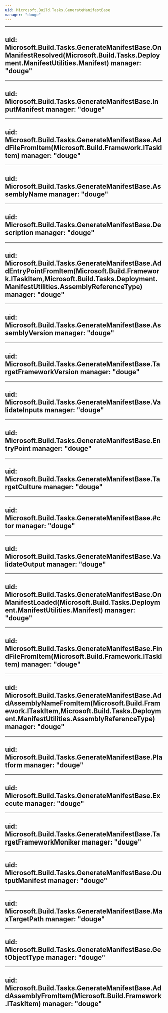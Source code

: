 ```yaml
---
uid: Microsoft.Build.Tasks.GenerateManifestBase
manager: "douge"
---
```


---
uid: Microsoft.Build.Tasks.GenerateManifestBase.OnManifestResolved(Microsoft.Build.Tasks.Deployment.ManifestUtilities.Manifest)
manager: "douge"
---

---
uid: Microsoft.Build.Tasks.GenerateManifestBase.InputManifest
manager: "douge"
---

---
uid: Microsoft.Build.Tasks.GenerateManifestBase.AddFileFromItem(Microsoft.Build.Framework.ITaskItem)
manager: "douge"
---

---
uid: Microsoft.Build.Tasks.GenerateManifestBase.AssemblyName
manager: "douge"
---

---
uid: Microsoft.Build.Tasks.GenerateManifestBase.Description
manager: "douge"
---

---
uid: Microsoft.Build.Tasks.GenerateManifestBase.AddEntryPointFromItem(Microsoft.Build.Framework.ITaskItem,Microsoft.Build.Tasks.Deployment.ManifestUtilities.AssemblyReferenceType)
manager: "douge"
---

---
uid: Microsoft.Build.Tasks.GenerateManifestBase.AssemblyVersion
manager: "douge"
---

---
uid: Microsoft.Build.Tasks.GenerateManifestBase.TargetFrameworkVersion
manager: "douge"
---

---
uid: Microsoft.Build.Tasks.GenerateManifestBase.ValidateInputs
manager: "douge"
---

---
uid: Microsoft.Build.Tasks.GenerateManifestBase.EntryPoint
manager: "douge"
---

---
uid: Microsoft.Build.Tasks.GenerateManifestBase.TargetCulture
manager: "douge"
---

---
uid: Microsoft.Build.Tasks.GenerateManifestBase.#ctor
manager: "douge"
---

---
uid: Microsoft.Build.Tasks.GenerateManifestBase.ValidateOutput
manager: "douge"
---

---
uid: Microsoft.Build.Tasks.GenerateManifestBase.OnManifestLoaded(Microsoft.Build.Tasks.Deployment.ManifestUtilities.Manifest)
manager: "douge"
---

---
uid: Microsoft.Build.Tasks.GenerateManifestBase.FindFileFromItem(Microsoft.Build.Framework.ITaskItem)
manager: "douge"
---

---
uid: Microsoft.Build.Tasks.GenerateManifestBase.AddAssemblyNameFromItem(Microsoft.Build.Framework.ITaskItem,Microsoft.Build.Tasks.Deployment.ManifestUtilities.AssemblyReferenceType)
manager: "douge"
---

---
uid: Microsoft.Build.Tasks.GenerateManifestBase.Platform
manager: "douge"
---

---
uid: Microsoft.Build.Tasks.GenerateManifestBase.Execute
manager: "douge"
---

---
uid: Microsoft.Build.Tasks.GenerateManifestBase.TargetFrameworkMoniker
manager: "douge"
---

---
uid: Microsoft.Build.Tasks.GenerateManifestBase.OutputManifest
manager: "douge"
---

---
uid: Microsoft.Build.Tasks.GenerateManifestBase.MaxTargetPath
manager: "douge"
---

---
uid: Microsoft.Build.Tasks.GenerateManifestBase.GetObjectType
manager: "douge"
---

---
uid: Microsoft.Build.Tasks.GenerateManifestBase.AddAssemblyFromItem(Microsoft.Build.Framework.ITaskItem)
manager: "douge"
---
